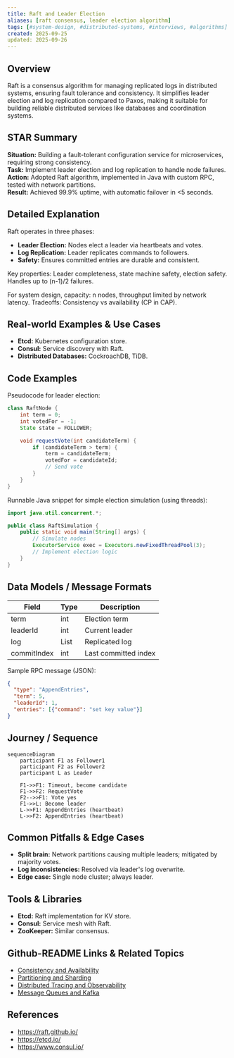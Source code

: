 ```yaml
---
title: Raft and Leader Election
aliases: [raft consensus, leader election algorithm]
tags: [#system-design, #distributed-systems, #interviews, #algorithms]
created: 2025-09-25
updated: 2025-09-26
---
```


## Overview
Raft is a consensus algorithm for managing replicated logs in distributed systems, ensuring fault tolerance and consistency. It simplifies leader election and log replication compared to Paxos, making it suitable for building reliable distributed services like databases and coordination systems.

## STAR Summary
**Situation:** Building a fault-tolerant configuration service for microservices, requiring strong consistency.  
**Task:** Implement leader election and log replication to handle node failures.  
**Action:** Adopted Raft algorithm, implemented in Java with custom RPC, tested with network partitions.  
**Result:** Achieved 99.9% uptime, with automatic failover in <5 seconds.

## Detailed Explanation
Raft operates in three phases:
- **Leader Election:** Nodes elect a leader via heartbeats and votes.
- **Log Replication:** Leader replicates commands to followers.
- **Safety:** Ensures committed entries are durable and consistent.

Key properties: Leader completeness, state machine safety, election safety. Handles up to (n-1)/2 failures.

For system design, capacity: n nodes, throughput limited by network latency. Tradeoffs: Consistency vs availability (CP in CAP).

## Real-world Examples & Use Cases
- **Etcd:** Kubernetes configuration store.
- **Consul:** Service discovery with Raft.
- **Distributed Databases:** CockroachDB, TiDB.

## Code Examples
Pseudocode for leader election:

```java
class RaftNode {
    int term = 0;
    int votedFor = -1;
    State state = FOLLOWER;

    void requestVote(int candidateTerm) {
        if (candidateTerm > term) {
            term = candidateTerm;
            votedFor = candidateId;
            // Send vote
        }
    }
}
```

Runnable Java snippet for simple election simulation (using threads):

```java
import java.util.concurrent.*;

public class RaftSimulation {
    public static void main(String[] args) {
        // Simulate nodes
        ExecutorService exec = Executors.newFixedThreadPool(3);
        // Implement election logic
    }
}
```

## Data Models / Message Formats
| Field | Type | Description |
|-------|------|-------------|
| term | int | Election term |
| leaderId | int | Current leader |
| log | List<Entry> | Replicated log |
| commitIndex | int | Last committed index |

Sample RPC message (JSON):
```json
{
  "type": "AppendEntries",
  "term": 5,
  "leaderId": 1,
  "entries": [{"command": "set key value"}]
}
```

## Journey / Sequence
```mermaid
sequenceDiagram
    participant F1 as Follower1
    participant F2 as Follower2
    participant L as Leader

    F1->>F1: Timeout, become candidate
    F1->>F2: RequestVote
    F2-->>F1: Vote yes
    F1->>L: Become leader
    L->>F1: AppendEntries (heartbeat)
    L->>F2: AppendEntries (heartbeat)
```

## Common Pitfalls & Edge Cases
- **Split brain:** Network partitions causing multiple leaders; mitigated by majority votes.
- **Log inconsistencies:** Resolved via leader's log overwrite.
- **Edge case:** Single node cluster; always leader.

## Tools & Libraries
- **Etcd:** Raft implementation for KV store.
- **Consul:** Service mesh with Raft.
- **ZooKeeper:** Similar consensus.

## Github-README Links & Related Topics
- [Consistency and Availability](system-design/consistency-and-availability/README.md)
- [Partitioning and Sharding](system-design/partitioning-and-sharding/README.md)
- [Distributed Tracing and Observability](system-design/distributed-tracing-and-observability/README.md)
- [Message Queues and Kafka](system-design/message-queues-and-kafka/README.md)

## References
- https://raft.github.io/
- https://etcd.io/
- https://www.consul.io/